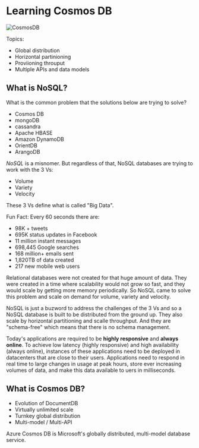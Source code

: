 # Learning Cosmos DB

![CosmosDB](https://chsakell.files.wordpress.com/2017/08/azure-cosmos-documentdb-06.png)

Topics:

* Global distribution
* Horizontal partinioning
* Proviioning throuput
* Multiple APIs and data models

## What is NoSQL?

What is the common problem that the solutions below are trying to solve?
* Cosmos DB
* mongoDB
* cassandra
* Apache HBASE
* Amazon DynamoDB
* OrientDB
* ArangoDB

*NoSQL* is a misnomer. But regardless of that, NoSQL databases are trying to work with the 3 Vs:

* Volume
* Variety
* Velocity

These 3 Vs define what is called "Big Data".

Fun Fact: Every 60 seconds there are:
* 98K + tweets
* 695K status updates in Facebook
* 11 million instant messages
* 698,445 Google searches
* 168 million+ emails sent
* 1,820TB of data created
* 217 new mobile web users

Relational databases were not created for that huge amount of data. They were created in a time where scalability would not grow so fast, and they would scale by getting more memory periodically. So NoSQL came to solve this problem and scale on demand for volume, variety and velocity. 

NoSQL is just a buzword to address the challenges of the 3 Vs and so a NoSQL database is built to be distributed from the ground up. They also scale by horizontal partitioning and scalle throughput. And they are "schema-free" which means that there is no schema management. 

Today's applications are required to be **highly responsive** and **always online**. To achieve low latency (highly responsive) and high availability (always online), instances of these applications need to be deployed in datacenters that are close to their users. Applications need to respond in real time to large changes in usage at peak hours, store ever increasing volumes of data, and make this data available to uers in milliseconds.

## What is Cosmos DB?

* Evolution of DocumentDB
* Virtually unlimited scale
* Turnkey global distribution
* Multi-model / Multi-API

Azure Cosmos DB is Microsoft's globally distributed, multi-model database service.
